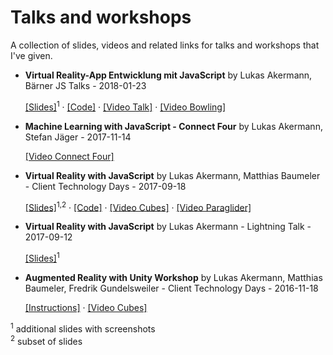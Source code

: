 # Talks and workshops

A collection of slides, videos and related links for talks and workshops that I've given.

* **Virtual Reality-App Entwicklung mit JavaScript** by Lukas Akermann, Bärner JS Talks - 2018-01-23

  [[Slides]](slides/2018-01-23_Virtual_Reality-App_Entwicklung_mit_JavaScript.pdf)<sup>1</sup> · [[Code]](https://github.com/lakermann/vr-with-javascript) · [[Video Talk]](https://youtu.be/Itsy_2e15UE) · [[Video Bowling]](https://youtu.be/LJ9yajf34Vs)

* **Machine Learning with JavaScript - Connect Four** by Lukas Akermann, Stefan Jäger - 2017-11-14

  [[Video Connect Four]](https://youtu.be/48ByUXGpKj0)

* **Virtual Reality with JavaScript** by Lukas Akermann, Matthias Baumeler - Client Technology Days - 2017-09-18

  [[Slides]](slides/2017-18-09_Virtual_Reality_with_JavaScript.pdf)<sup>1,2</sup> · [[Code]](https://github.com/lakermann/vr-with-javascript) · [[Video Cubes]](https://youtu.be/4YESNrei7Q0) · [[Video Paraglider]](https://youtu.be/H3w2yMeqeMI)

* **Virtual Reality with JavaScript** by Lukas Akermann - Lightning Talk - 2017-09-12

  [[Slides]](slides/2017-09-12_Virtual_Reality_with_JavaScript.pdf)<sup>1</sup>

* **Augmented Reality with Unity Workshop** by Lukas Akermann, Matthias Baumeler, Fredrik Gundelsweiler - Client Technology Days - 2016-11-18

  [[Instructions]](https://github.com/lakermann/ar-in-unity-workshop) · [[Video Cubes]](https://youtu.be/3RIOEBiPE-k)

<sup>1</sup> additional slides with screenshots<br />
<sup>2</sup> subset of slides

